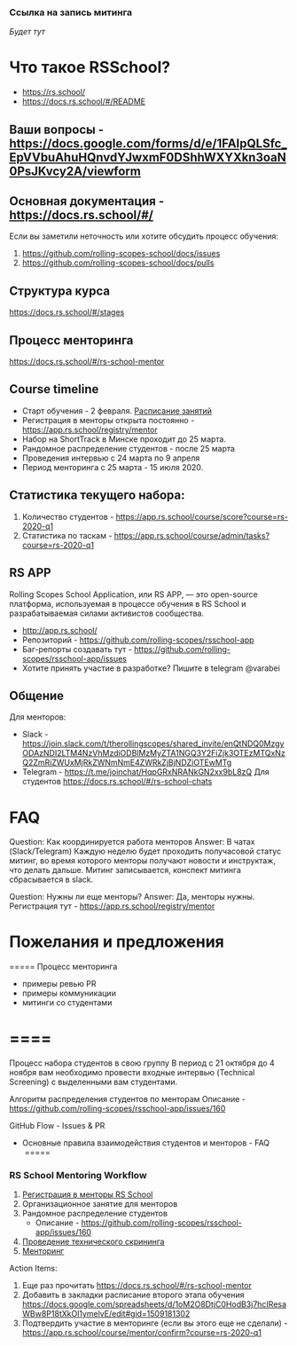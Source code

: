 ### Ссылка на запись митинга
*Будет тут*

# Что такое RSSchool?
- https://rs.school/  
- https://docs.rs.school/#/README

## Ваши вопросы - https://docs.google.com/forms/d/e/1FAIpQLSfc_EpVVbuAhuHQnvdYJwxmF0DShhWXYXkn3oaN0PsJKvcy2A/viewform

## Основная документация - https://docs.rs.school/#/
Если вы заметили неточность или хотите обсудить процесс обучения:
1. https://github.com/rolling-scopes-school/docs/issues
2. https://github.com/rolling-scopes-school/docs/pulls

## Структура курса
https://docs.rs.school/#/stages

## Процесс менторинга 
https://docs.rs.school/#/rs-school-mentor

## Course timeline
- Старт обучения - 2 февраля. [Расписание занятий](https://docs.google.com/spreadsheets/d/1oM2O8DtjC0HodB3j7hcIResaWBw8P18tXkOl1ymelvE/edit#gid=1641310155) 
- Регистрация в менторы открыта постоянно - https://app.rs.school/registry/mentor
- Набор на ShortTrack в Минске проходит до 25 марта. 
- Рандомное распределение студентов - после 25 марта
- Проведения интервью с 24 марта по 9 апреля
- Период менторинга с 25 марта - 15 июля 2020.

## Статистика текущего набора:
1) Количество студентов - https://app.rs.school/course/score?course=rs-2020-q1
2) Статистика по таскам - https://app.rs.school/course/admin/tasks?course=rs-2020-q1

## RS APP
Rolling Scopes School Application, или RS APP, — это open-source платформа, используемая в процессе обучения в RS School и разрабатываемая силами активистов сообщества.
- http://app.rs.school/
- Репозиторий - https://github.com/rolling-scopes/rsschool-app
- Баг-репорты создавать тут - https://github.com/rolling-scopes/rsschool-app/issues
- Хотите принять участие в разработке? Пишите в telegram @varabei

## Общение
Для менторов:
- Slack - https://join.slack.com/t/therollingscopes/shared_invite/enQtNDQ0MzgyODAzNDI2LTM4NzVhMzdiODBlMzMyZTA1NGQ3Y2FiZjk3OTEzMTQxNzQ2ZmRiZWUxMjRkZWNmNmE4ZWRkZjBjNDZiOTEwMTg
- Telegram - https://t.me/joinchat/HqpGRxNRANkGN2xx9bL8zQ
Для студентов https://docs.rs.school/#/rs-school-chats

# FAQ
Question: Как координируется работа менторов
Answer: 
В чатах (Slack/Telegram)
Каждую неделю будет проходить получасовой статус митинг, во время которого менторы получают новости и инструктаж, что делать дальше. Митинг записывается, конспект митинга сбрасывается в slack.


Question: Нужны ли еще менторы?
Answer: Да, менторы нужны. Регистрация тут - https://app.rs.school/registry/mentor



# Пожелания и предложения

=====
Процесс менторинга
- примеры ревью PR
- примеры коммуникации
- митинги со студентами


====
======
Процесс набора студентов в свою группу
В период с 21 октября до 4 ноября вам необходимо провести входные интервью (Technical Screening) с выделенными вам студентами. 

Алгоритм распределения студентов по менторам
Описание - https://github.com/rolling-scopes/rsschool-app/issues/160




GitHub Flow - Issues & PR 



- Основные правила взаимодействия студентов и менторов
- FAQ
 =====
 
 ### RS School Mentoring Workflow
1. [Регистрация в менторы RS School](mentors-wanted.md)
2. Организационное занятие для менторов 
3. Рандомное распределение студентов
     - Описание - https://github.com/rolling-scopes/rsschool-app/issues/160
3. [Проведение технического скрининга](technical-screening.md)
4. [Менторинг](mentoring-process.md)


Action Items:
1. Еще раз прочитать https://docs.rs.school/#/rs-school-mentor
2. Добавить в закладки расписание второго этапа обучения https://docs.google.com/spreadsheets/d/1oM2O8DtjC0HodB3j7hcIResaWBw8P18tXkOl1ymelvE/edit#gid=1509181302
3. Подтвердить участие в менторинге (если вы этого еще не сделали) - https://app.rs.school/course/mentor/confirm?course=rs-2020-q1
